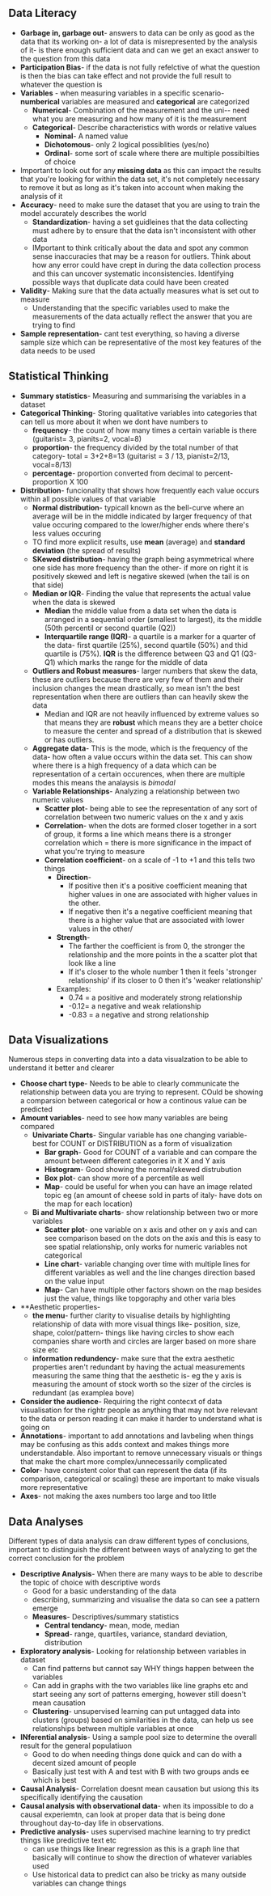 ## Data Literacy
- **Garbage in, garbage out**- answers to data can be only as good as the data that its working on- a lot of data is misrepresented by the analysis of it- is there enough sufficient data and can we get an exact answer to the question from this data
- **Participation Bias**- if the data is not fully refelctive of what the question is then the bias can take effect and not provide the full result to whatever the question is 
- **Variables** - when measuring variables in a specific scenario- **numberical** variables are measured and **categorical** are categorized
	- **Numerical**- Combination of the measurement and the uni-- need what you are measuring and how many of it is the measurement
	- **Categorical**- Describe characteristics with words or relative values
		- **Nominal**- A named value
		- **Dichotomous**- only 2 logical possiblities (yes/no)
		- **Ordinal**- some sort of scale where there are multiple possibilties of choice
- Important to look out for any **missing data** as this can impact the results that you're looking for within the data set, it's not completely necessary to remove it but as long as it's taken into account when making the analysis of it
- **Accuracy**- need to make sure the dataset that you are using to train the model accurately describes the world
	- **Standardization**- having a set guidleines that the data collecting must adhere by to ensure that the data isn't inconsistent with other data
	- IMportant to think critically about the data and spot any common sense inaccuracies that may be a reason for outliers. Think about how any error could have crept in during the data collection process and this can uncover systematic inconsistencies. Identifying possible ways that duplicate data could have been created
- **Validity**- Making sure that the data actually measures what is set out to measure
	- Understanding that the specific variables used to make the measurements of the data actually reflect the answer that you are trying to find
- **Sample representation**- cant test everything, so having a diverse sample size which can be representative of the most key features of the data needs to be used 
## Statistical Thinking
- **Summary statistics**- Measuring and summarising the variables in a dataset
- **Categorical Thinking**- Storing qualitative variables into categories that can tell us more about it when we dont have numbers to
	- **frequency**- the count of how many times a certain variable is there (guitarist= 3, pianits=2, vocal=8)
	- **proportion**- the frequency divided by the total number of that category- total = 3+2+8=13 (guitarist = 3 / 13, pianist=2/13, vocal=8/13)
	- **percentage**- proportion converted from decimal to percent- proportion X 100
- **Distribution**- funcionality that shows how frequently each value occurs within all possible values of that variable
	- **Normal distribution**- typicall known as the bell-curve where an average will be in the middle indicated by larger frequency of that value occuring compared to the lower/higher ends where there's less values occuring
	- TO find more explicit results, use **mean** (average) and **standard deviation** (the spread of results)
	- **SKewed distribution**- having the graph being asymmetrical where one side has more frequency than the other- if more on right it is positively skewed and left is negative skewed (when the tail is on that side)
	- **Median or IQR**- Finding the value that represents the actual value when the data is skewed
		- **Median** the middle value from a data set when the data is arranged in a sequential order (smallest to largest), its the middle (50th percentil or second quartile (Q2))
		- **Interquartile range (IQR)**- a quartile is a marker for a quarter of the data- first quartile (25%), second quartile (50%) and thid quartile is (75%). **IQR** is the difference between Q3 and Q1 (Q3-Q1) which marks the range for the middle of data
	- **Outliers and Robust measures**- larger numbers that skew the data, these are outliers because there are very few of them and their inclusion changes the mean drastically, so mean isn't the best representation when there are outliers than can heavily skew the data
		- Median and IQR are not heavily influenced by extreme values so that means they are **robust** which means they are a better choice to measure the center and spread of a distribution that is skewed or has outliers.
	- **Aggregate data**- This is the mode, which is the frequency of the data- how often a value occurs within the data set. This can show where there is a high frequency of a data which can be representation of a certain occurences, when there are multiple modes this means the analaysis is *bimodal* 
	- **Variable Relationships**- Analyzing a relationship between two numeric values
		- **Scatter plot**- being able to see the representation of any sort of correlation between two numeric values on the x and y axis
		- **Correlation**- when the dots are formed closer together in a sort of group, it forms a line which means there is a stronger correlation which = there is more significance in the impact of what you're trying to measure
		- **Correlation coefficient**- on a scale of -1 to +1 and this tells two things
			- **Direction**-  
				- If positive then it's a positive coefficient meaning that higher values in one are associated with higher values in the other.
				- If negative then it's a negative coefficient meaning that there is a higher value that are associated with lower values in the other/
			- **Strength**-
				- The farther the coefficient is from 0, the stronger the relationship and the more points in the a scatter plot that look like a line
				- If it's closer to the whole number 1 then it feels 'stronger relationship' if its closer to 0 then it's 'weaker relationship'
			- Examples: 
				- 0.74 = a positive and moderately strong relationship
				- -0.12= a negative and weak relationship
				- -0.83 = a negative and strong relationship
## Data Visualizations
Numerous steps in converting data into a data visualzation to be able to understand it better and clearer
- **Choose chart type**- Needs to be able to clearly communicate the relationship between data you are trying to represent. COuld be showing a comparsion between categorical or how a continous value can be predicted
- **Amount variables**- need to see how many variables are being compared
	- **Univariate Charts**- Singular variable has one changing variable- best for COUNT or DISTRIBUTION as a form of visualization
		- **Bar graph**- Good for COUNT of a variable and can compare the amount between different categories in it X and Y axis
		- **Histogram**- Good showing the normal/skewed distrubution 
		- **Box plot**- can show more of a percentile as well
		- **Map**- could be useful for when you can have an image related topic eg (an amount of cheese sold in parts of italy- have dots on the map for each location)
	- **Bi and Multivariate charts**- show relationship between two or more variables
		- **Scatter plot**- one variable on x axis and other on y axis and can see comparison based on the dots on the axis and this is easy to see spatial relationship, only works for numeric variables not categorical
		- **Line chart**- variable changing over time with multiple lines for different variables as well and the line changes direction based on the value input
		- **Map**- Can have multiple other factors shown on the map besides just the value, things like topgoraphy and other varia bles
- **Aesthetic properties- 
	- **the menu**- further clarity to visualise details by highlighting relationship of data with more visual things like- position, size, shape, color/pattern- things like having circles to show each companies share worth and circles are larger based on more share size etc
	- **information redundency**- make sure that the extra aesthetic properties aren't redundant by having the actual measurements measuring the same thing that the aesthetic is- eg the y axis is measuring the amount of stock worth so the sizer of the circles is redundant (as examplea bove)
- **Consider the audience**- Requiring the right contecxt of data visualisation for the rightr people as anything that may not bve relevant to the data or person reading it can make it harder to understand what is going on
- **Annotations**- important to add annotations and lavbeling when things may be confusing as this adds context and makes things more understandable. Also important to remove unnecessary visuals or things that make the chart more complex/unnecessarily complicated
- **Color**- have consistent color that can represent the data (if its comparison, categorical or scaling) these are important to make visuals more representative
- **Axes**- not making the axes numbers too large and too little

## Data Analyses
Different types of data analysis can draw different types of conclusions, important to distinguish the different between ways of analyzing to get the correct conclusion for the problem
- **Descriptive Analysis**- When there are many ways to be able to describe the topic of choice with descriptive words
	- Good for a basic understanding of the data
	- describing, summarizing and visualise the data so can see a pattern emerge
	- **Measures**- Descriptives/summary statistics
		- **Central tendancy**- mean, mode, median
		- **Spread**- range, quartiles, variance, standard deviation, distribution
- **Exploratory analysis**- Looking for relationship between variables in dataset
	- Can find patterns but cannot say WHY things happen between the variables
	- Can add in graphs with the two variables like line graphs etc and start seeing any sort of patterns emerging, however still doesn't mean causation
	- **Clustering**- unsupervised learning can put untagged data into clusters (groups) based on similarities in the data, can help us see relationships between multiple variables at once
- **INferential analysis**- Using a sample pool size to determine the overall result for the general populatiuon
	- Good to do when needing things done quick and can do with a decent sized amount of people
	- Basically just test with A and test with B with two groups ands ee which is best
- **Causal Analysis**- Correlation doesnt mean causation but usiong this its specifically identifying the causation
- **Causal analysis with observational data**- when its impossible to do a causal experiemtn, can look at proper data that is being done throughout day-to-day life in observations.
- **Predictive analysis**- uses supervised machine learning to try predict things like predictive text etc
	- can use things like linear regression as this is a graph line that basically will continue to show the direction of whatever variables used
	- Use historical data to predict can also be tricky as many outside variables can change things